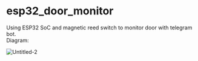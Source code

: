 # esp32_door_monitor
Using ESP32 SoC and magnetic reed switch to monitor door with telegram bot. <br>
Diagram: <br>

![Untitled-2](https://user-images.githubusercontent.com/84715134/150921340-12063cb9-b40d-4723-8342-a988f741a02c.svg)
